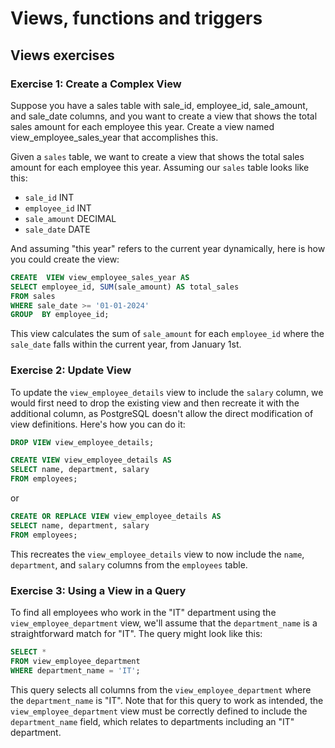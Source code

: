 # Views, functions and triggers
## Views exercises
### Exercise 1: Create a Complex View
Suppose you have a sales table with sale_id, employee_id, sale_amount, and sale_date columns, and you want to create a view that shows the total sales amount for each employee this year. Create a view named view_employee_sales_year that accomplishes this.

Given a `sales` table, we want to create a view that shows the total sales amount for each employee this year. Assuming our `sales` table looks like this:

-   `sale_id` INT
-   `employee_id` INT
-   `sale_amount` DECIMAL
-   `sale_date` DATE

And assuming "this year" refers to the current year dynamically, here is how you could create the view:
``` sql 
CREATE  VIEW view_employee_sales_year AS
SELECT employee_id, SUM(sale_amount) AS total_sales 
FROM sales 
WHERE sale_date >= '01-01-2024'  
GROUP  BY employee_id;
``` 
This view calculates the sum of `sale_amount` for each `employee_id` where the `sale_date` falls within the current year, from January 1st.

### Exercise 2: Update View
To update the `view_employee_details` view to include the `salary` column, we would first need to drop the existing view and then recreate it with the additional column, as PostgreSQL doesn't allow the direct modification of view definitions. Here's how you can do it:
```  sql 
DROP VIEW view_employee_details;

CREATE VIEW view_employee_details AS
SELECT name, department, salary
FROM employees;
```

or

```  sql 
CREATE OR REPLACE VIEW view_employee_details AS
SELECT name, department, salary
FROM employees;
```

This recreates the `view_employee_details` view to now include the `name`, `department`, and `salary` columns from the `employees` table.

### Exercise 3: Using a View in a Query
To find all employees who work in the "IT" department using the `view_employee_department` view, we'll assume that the `department_name` is a straightforward match for "IT". The query might look like this:

``` sql
SELECT *
FROM view_employee_department
WHERE department_name = 'IT';
```
This query selects all columns from the `view_employee_department` where the `department_name` is "IT". Note that for this query to work as intended, the `view_employee_department` view must be correctly defined to include the `department_name` field, which relates to departments including an "IT" department.
